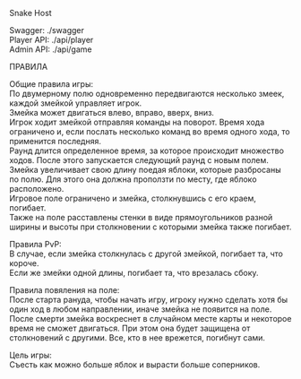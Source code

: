 Snake Host  

Swagger: ./swagger  
Player API: ./api/player  
Admin API: ./api/game  


ПРАВИЛА  
  
Общие правила игры:  
По двумерному полю одновременно передвигаются несколько змеек, каждой змейкой управляет игрок.  
Змейка может двигаться влево, вправо, вверх, вниз.  
Игрок ходит змейкой отправляя команды на поворот. Время хода ограничено и, если послать несколько команд во время одного хода, то применится последняя.  
Раунд длится определенное время, за которое происходит множество ходов. После этого запускается следующий раунд с новым полем.  
Змейка увеличивает свою длину поедая яблоки, которые разбросаны по полю. Для этого она должна проползти по месту, где яблоко расположено.  
Игровое поле ограничено и змейка, столкнувшись с его краем, погибает.  
Также на поле расставлены стенки в виде прямоугольников разной ширины и высоты при столкновении с которыми змейка также погибает. 
  
Правила PvP:  
В случае, если змейка столкнулась с другой змейкой, погибает та, что короче.   
Если же змейки одной длины, погибает та, что врезалась сбоку. 
  
Правила повяления на поле:  
После старта рануда, чтобы начать игру, игроку нужно сделать хотя бы один ход в любом направлении, иначе змейка не появится на поле.  
После смерти змейка воскреснет в случайном месте карты и некоторое время не сможет двигаться. При этом она будет защищена от столкновений с другими. Все, кто в нее врежется, погибнут сами.  
  
Цель игры:  
Съесть как можно больше яблок и вырасти больше соперников. 
